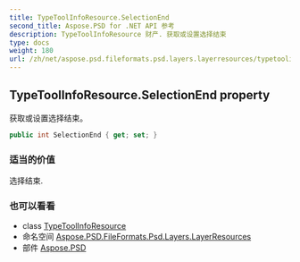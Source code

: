 ```yaml
---
title: TypeToolInfoResource.SelectionEnd
second_title: Aspose.PSD for .NET API 参考
description: TypeToolInfoResource 财产. 获取或设置选择结束
type: docs
weight: 180
url: /zh/net/aspose.psd.fileformats.psd.layers.layerresources/typetoolinforesource/selectionend/
---
```

## TypeToolInfoResource.SelectionEnd property

获取或设置选择结束。

```csharp
public int SelectionEnd { get; set; }
```

### 适当的价值

选择结束.

### 也可以看看

* class [TypeToolInfoResource](../)
* 命名空间 [Aspose.PSD.FileFormats.Psd.Layers.LayerResources](../../typetoolinforesource/)
* 部件 [Aspose.PSD](../../../)


